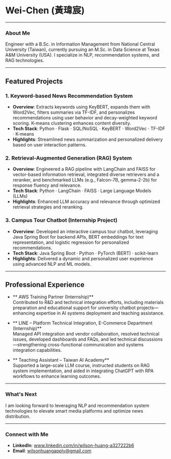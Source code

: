 # Wei-Chen (黃瑋宸) 

---

###  About Me  
Engineer with a B.Sc. in Information Management from National Central University (Taiwan), currently pursuing an M.Sc. in Data Science at Texas A&M University (USA). I specialize in NLP, recommendation systems, and RAG technologies.

---

##  Featured Projects

### 1. Keyword-based News Recommendation System
- **Overview**: Extracts keywords using KeyBERT, expands them with Word2Vec, filters summaries via TF-IDF, and personalizes recommendations using user behavior and decay-weighted keyword scoring. K-means clustering enhances content diversity.
- **Tech Stack**: Python · Flask · SQL/NoSQL · KeyBERT · Word2Vec · TF-IDF · K-means
- **Highlights**: Streamlined news summarization and personalized delivery based on user interaction patterns.

### 2. Retrieval-Augmented Generation (RAG) System
- **Overview**: Engineered a RAG pipeline with LangChain and FAISS for vector-based information retrieval, integrated diverse retrievers and a reranker, and benchmarked LLMs (e.g., Falcon-7B, gemma-2-2b) for response fluency and relevance.
- **Tech Stack**: Python · LangChain · FAISS · Large Language Models (LLMs)
- **Highlights**: Enhanced LLM accuracy and relevance through optimized retrieval strategies and reranking.

### 3. Campus Tour Chatbot (Internship Project)
- **Overview**: Developed an interactive campus tour chatbot, leveraging Java Spring Boot for backend APIs, BERT embeddings for text representation, and logistic regression for personalized recommendations.
- **Tech Stack**: Java Spring Boot · Python · PyTorch (BERT) · scikit-learn
- **Highlights**: Delivered a dynamic and personalized user experience using advanced NLP and ML models.

---

##  Professional Experience

- ** AWS Training Partner (Internship)**  
  Contributed to R&D and technical integration efforts, including materials preparation and educational support for university chatbot projects—enhancing expertise in AI systems deployment and teaching assistance.

- ** LINE – Platform Technical Integration, E-Commerce Department (Internship)**  
  Managed API integration and vendor collaboration, resolved technical issues, developed dashboards and FAQs, and led technical discussions—strengthening cross-functional communication and systems integration capabilities.

- ** Teaching Assistant – Taiwan AI Academy**  
  Supported a large-scale LLM course, instructed students on RAG system implementation, and aided in integrating ChatGPT with RPA workflows to enhance learning outcomes.

---

###  What's Next  
I am looking forward to leveraging NLP and recommendation system technologies to elevate smart media platforms and optimize news distribution.

---

###  Connect with Me  
- **LinkedIn**: www.linkedin.com/in/wilson-huang-a327222b6 
- **Email**: wilsonhuangapply@gmail.com  

